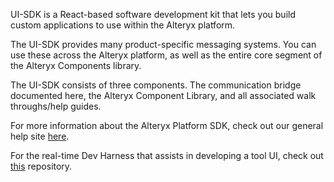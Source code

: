 UI-SDK is a React-based software development kit that lets you build custom applications to use within the Alteryx platform. 

The UI-SDK provides many product-specific messaging systems. You can use these across the Alteryx platform, as well as the entire core segment of the Alteryx Components library.

The UI-SDK consists of three components. The communication bridge documented here, the Alteryx Component Library, and all associated walk throughs/help guides.

For more information about the Alteryx Platform SDK, check out our general help site [here](https://help.alteryx.com/developer-help/sdk-quickstart-guide).

For the real-time Dev Harness that assists in developing a tool UI, check out [this](https://github.com/alteryx/dev-harness) repository.
 